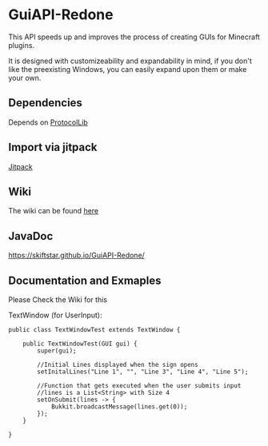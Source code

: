 # GuiAPI-Redone

This API speeds up and improves the process of creating GUIs for Minecraft plugins.

It is designed with customizeability and expandability in mind, if you don't like the preexisting Windows, you can easily expand upon them or make your own.

## Dependencies

Depends on [ProtocolLib](https://www.spigotmc.org/resources/protocollib.1997/)

## Import via jitpack

[Jitpack](https://jitpack.io/#Skiftstar/GuiAPI-Redone)

## Wiki

The wiki can be found [here](https://github.com/Skiftstar/GuiAPI-Redone/wiki)

## JavaDoc

https://skiftstar.github.io/GuiAPI-Redone/

## Documentation and Exmaples

Please Check the Wiki for this

TextWindow (for UserInput):

```
public class TextWindowTest extends TextWindow {
    
    public TextWindowTest(GUI gui) {
        super(gui);

        //Initial Lines displayed when the sign opens
        setInitalLines("Line 1", "", "Line 3", "Line 4", "Line 5");
        
        //Function that gets executed when the user submits input
        //lines is a List<String> with Size 4
        setOnSubmit(lines -> {
            Bukkit.broadcastMessage(lines.get(0));   
        });
    }

}
```
